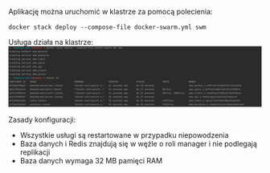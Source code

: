 Aplikację można uruchomić w klastrze za pomocą polecienia:
```
docker stack deploy --compose-file docker-swarm.yml swm
```

Usługa działa na klastrze:
![img_4.png](img_4.png)

Zasady konfiguracji:
- Wszystkie usługi są restartowane w przypadku niepowodzenia
- Baza danych i Redis znajdują się w węźle o roli manager i nie podlegają replikacji
- Baza danych wymaga 32 MB pamięci RAM